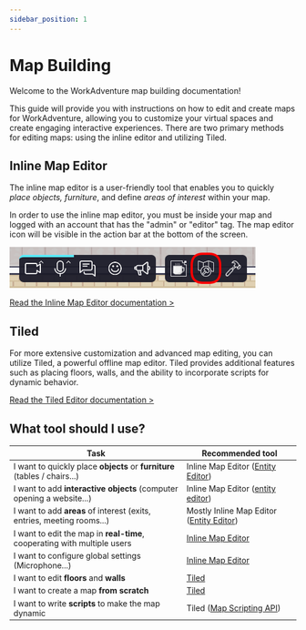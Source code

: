 ```yaml
---
sidebar_position: 1
---
```


# Map Building

Welcome to the WorkAdventure map building documentation!

This guide will provide you with instructions on how to edit and create maps for WorkAdventure, allowing you to
customize your virtual spaces and create engaging interactive experiences. There are two primary methods for editing
maps: using the inline editor and utilizing Tiled.

## Inline Map Editor

The inline map editor is a user-friendly tool that enables you to quickly *place objects, furniture*, and define *areas of
interest* within your map.

In order to use the inline map editor, you must be inside your map and logged with an account that has the
"admin" or "editor" tag. The map editor icon will be visible in the action bar at the bottom of the screen.


![Map editor icon](./images/editor/map-editor-icon.png)

<div class="text--center margin-top--lg">
    <a href="inline-editor/" class="button button--primary">Read the Inline Map Editor documentation &gt;</a>
</div>

## Tiled

For more extensive customization and advanced map editing, you can utilize Tiled, a powerful offline map editor.
Tiled provides additional features such as placing floors, walls, and the ability to incorporate scripts for
dynamic behavior.

<div class="text--center margin-top--lg">
    <a href="tiled-editor/" class="button button--primary">Read the Tiled Editor documentation &gt;</a>
</div>


## What tool should I use?

| Task                                                                      | Recommended tool                                               |
|---------------------------------------------------------------------------|----------------------------------------------------------------|
| I want to quickly place **objects** or **furniture** (tables / chairs...) | Inline Map Editor ([Entity Editor](inline-editor/entity-editor/index.md))   |
| I want to add **interactive objects** (computer opening a website...)     | Inline Map Editor ([entity editor](inline-editor/entity-editor/index.md))   |
| I want to add **areas** of interest (exits, entries, meeting rooms...)    | Mostly Inline Map Editor ([Entity Editor](inline-editor/area-editor/index.md)) |
| I want to edit the map in **real-time**, cooperating with multiple users  | [Inline Map Editor](inline-editor/index.md)                          |
| I want to configure global settings (Microphone...)                       | [Inline Map Editor](inline-editor/index.md)                          |
| I want to edit **floors** and **walls**                                   | [Tiled](tiled-editor/index.md)                                     |
| I want to create a map **from scratch**                                   | [Tiled](tiled-editor/index.md)                                     |
| I want to write **scripts** to make the map dynamic                       | Tiled ([Map Scripting API](/developer/map-scripting/))                          |
<br/>
<br/>